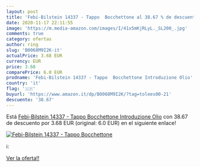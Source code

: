 ```yaml
---
layout: post
title: 'Febi-Bilstein 14337 - Tappo  Bocchettone al 38.67 % de descuento'
date: 2020-11-17 22:11:55
image: 'https://m.media-amazon.com/images/I/41x5mKjRLyL._SL200_.jpg'
comments: true
category: ofertas
author: ring
slug: 'B0068M9I2K-it'
actualPrice: 3.68 EUR
currency: EUR
price: 3.68
comparePrice: 6.0 EUR
prodname: 'Febi-Bilstein 14337 - Tappo  Bocchettone Introduzione Olio'
country: 'it'
flag: '🇮🇹'
buyurl: 'https://www.amazon.it/dp/B0068M9I2K/?tag=tolees00-21'
descuento: '38.67'
---
```


Está [Febi-Bilstein 14337 - Tappo  Bocchettone Introduzione Olio](https://www.amazon.it/dp/B0068M9I2K/?tag=tolees00-21) con 38.67 de descuento por 3.68 EUR (original: 6.0 EUR) en el siguiente enlace!

[![Febi-Bilstein 14337 - Tappo  Bocchettone](https://m.media-amazon.com/images/I/41x5mKjRLyL._SL200_.jpg)](https://www.amazon.it/dp/B0068M9I2K/?tag=tolees00-21)

ℹ️:


[Ver la oferta!!](https://www.amazon.it/dp/B0068M9I2K/?tag=tolees00-21)
